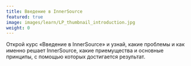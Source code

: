 ```yaml
---
title: Введение в InnerSource
featured: true
image: images/learn/LP_thumbnail_introduction.jpg
weight: 0
---
```


Открой курс «Введение в InnerSource» и узнай, какие проблемы и как именно решает InnerSource, какие приемущества и основные принципы, с помощью которых достигается результат.
<!--- This file autogenerated from https://github.com/InnerSourceCommons/InnerSourceLearningPath/blob/main/scripts -->
